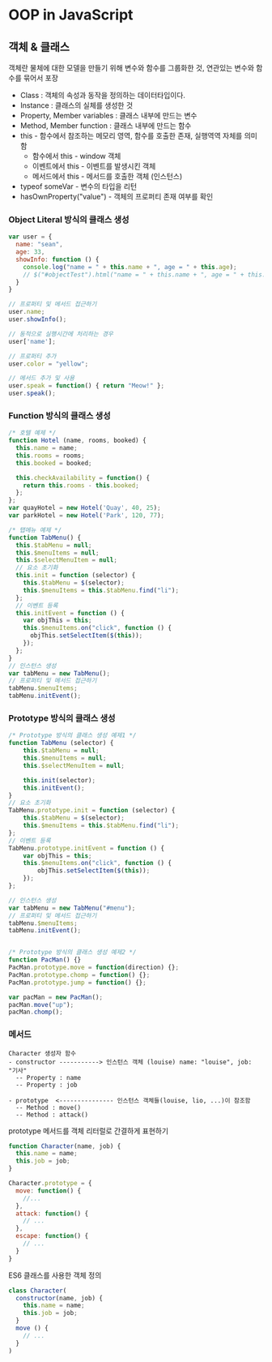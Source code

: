 











# OOP in JavaScript

## 객체 & 클래스

객체란 물체에 대한 모델을 만들기 위해 변수와 함수를 그룹화한 것, 연관있는 변수와 함수를 묶어서 포장

- Class : 객체의 속성과 동작을 정의하는 데이터타입이다. 
- Instance : 클래스의 실체를 생성한 것
- Property, Member variables : 클래스 내부에 만드는 변수
- Method, Member function : 클래스 내부에 만드는 함수
- this - 함수에서 참조하는 메모리 영역, 함수를 호출한 존재, 실행역역 자체를 의미함
  - 함수에서 this - window 객체
  - 이벤트에서 this - 이벤트를 발생시킨 객체
  - 메서드에서 this - 메서드를 호출한 객체 (인스턴스)
- typeof someVar - 변수의 타입을 리턴
- hasOwnProperty("value") - 객체의 프로퍼티 존재 여부를 확인





### Object Literal 방식의 클래스 생성

```javascript
var user = {
  name: "sean",
  age: 33,
  showInfo: function () {
    console.log("name = " + this.name + ", age = " + this.age);
    // $("#objectTest").html("name = " + this.name + ", age = " + this.age);
  }
}

// 프로퍼티 및 메서드 접근하기
user.name;
user.showInfo();

// 동적으로 실행시간에 처리하는 경우
user['name'];

// 프로퍼티 추가
user.color = "yellow";

// 메서드 추가 및 사용
user.speak = function() { return "Meow!" };
user.speak();
```



### Function 방식의 클래스 생성

```javascript
/* 호텔 예제 */
function Hotel (name, rooms, booked) {
  this.name = name;
  this.rooms = rooms;
  this.booked = booked;

  this.checkAvailability = function() {
    return this.rooms - this.booked;
  };
};
var quayHotel = new Hotel('Quay', 40, 25);
var parkHotel = new Hotel('Park', 120, 77);

/* 탭메뉴 예제 */
function TabMenu() {
  this.$tabMenu = null;
  this.$menuItems = null;
  this.$selectMenuItem = null;
  // 요소 초기화
  this.init = function (selector) {
    this.$tabMenu = $(selector);
    this.$menuItems = this.$tabMenu.find("li");
  };
  // 이벤트 등록
  this.initEvent = function () {
    var objThis = this;
    this.$menuItems.on("click", function () {
      objThis.setSelectItem($(this));
    });
  };
}
// 인스턴스 생성
var tabMenu = new TabMenu();
// 프로퍼티 및 메서드 접근하기
tabMenu.$menuItems;
tabMenu.initEvent();
```



### Prototype 방식의 클래스 생성

```javascript
/* Prototype 방식의 클래스 생성 예제1 */
function TabMenu (selector) {
    this.$tabMenu = null;
    this.$menuItems = null;
    this.$selectMenuItem = null;

    this.init(selector);
    this.initEvent();
}
// 요소 초기화
TabMenu.prototype.init = function (selector) {
    this.$tabMenu = $(selector);
    this.$menuItems = this.$tabMenu.find("li");
};
// 이벤트 등록
TabMenu.prototype.initEvent = function () {
    var objThis = this;
    this.$menuItems.on("click", function () {
        objThis.setSelectItem($(this));
    });
};

// 인스턴스 생성
var tabMenu = new TabMenu("#menu");
// 프로퍼티 및 메서드 접근하기
tabMenu.$menuItems;
tabMenu.initEvent();


/* Prototype 방식의 클래스 생성 예제2 */
function PacMan() {}
PacMan.prototype.move = function(direction) {};
PacMan.prototype.chomp = function() {};
PacMan.prototype.jump = function() {};

var pacMan = new PacMan();
pacMan.move("up");
pacMan.chomp();
```





### 메서드

```
Character 생성자 함수
- constructor -----------> 인스턴스 객체 (louise) name: "louise", job: "기사"
  -- Property : name
  -- Property : job

- prototype  <--------------- 인스턴스 객체들(louise, lio, ...)이 참조함
  -- Method : move()
  -- Method : attack()
```

prototype 메서드를 객체 리터럴로 간결하게 표현하기

```js
function Character(name, job) {
  this.name = name;
  this.job = job;
}

Character.prototype = {
  move: function() {
    //...
  },
  attack: function() {
    // ...
  },
  escape: function() {
    // ...
  }
}
```



ES6 클래스를 사용한 객체 정의

```js
class Character(
  constructor(name, job) {
    this.name = name;
  	this.job = job;
  }
  move () {
  	// ...
  }
)
```

